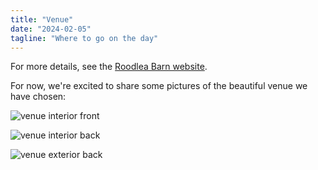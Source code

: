 ```yaml
---
title: "Venue"
date: "2024-02-05"
tagline: "Where to go on the day"
---
```


For more details, see the [Roodlea Barn website](https://roodleabarn.co.uk/).

For now, we're excited to share some pictures of the beautiful venue we have chosen:

![venue interior front](https://roodleabarn.co.uk/wp-content/uploads/2024/01/Roodlea-062-3-640x427.jpg)

![venue interior back](https://roodleabarn.co.uk/wp-content/uploads/2020/12/roodleabarn-32-of-63-1-960x648.jpg)

![venue exterior back](https://roodleabarn.co.uk/wp-content/uploads/2024/01/3.-GroupsCandids_00383-1024x683.jpg)
